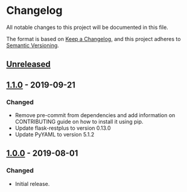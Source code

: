 # Changelog
All notable changes to this project will be documented in this file.

The format is based on [Keep a Changelog](https://keepachangelog.com/en/1.0.0/),
and this project adheres to [Semantic Versioning](https://semver.org/spec/v2.0.0.html).

## [Unreleased]

## [1.1.0] - 2019-09-21
### Changed
- Remove pre-commit from dependencies and add information on CONTRIBUTING guide on how to install it using pip.
- Update flask-restplus to version 0.13.0
- Update PyYAML to version 5.1.2

## [1.0.0] - 2019-08-01
### Changed
- Initial release.

[Unreleased]: https://github.tools.digital.engie.com/GEM-Py/layab/compare/v1.1.0...HEAD
[1.1.0]: https://github.tools.digital.engie.com/GEM-Py/layab/compare/v1.0.0...v1.1.0
[1.0.0]: https://github.tools.digital.engie.com/GEM-Py/layab/releases/tag/v1.0.0
